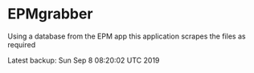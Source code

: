 # EPMgrabber
Using a database from the EPM app this application scrapes the files as required


Latest backup: Sun Sep 8 08:20:02 UTC 2019
